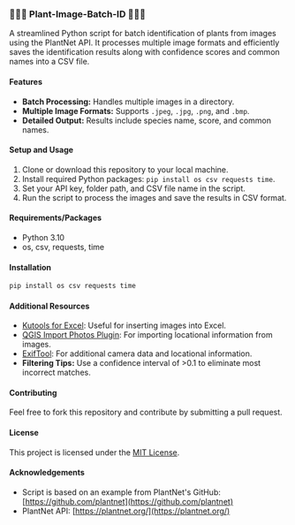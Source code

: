 ### 🌿🌿🌿 Plant-Image-Batch-ID 🌿🌿🌿

A streamlined Python script for batch identification of plants from images using the PlantNet API. It processes multiple image formats and efficiently saves the identification results along with confidence scores and common names into a CSV file.

#### Features
- **Batch Processing:** Handles multiple images in a directory.
- **Multiple Image Formats:** Supports `.jpeg`, `.jpg`, `.png`, and `.bmp`.
- **Detailed Output:** Results include species name, score, and common names.

#### Setup and Usage
1. Clone or download this repository to your local machine.
2. Install required Python packages: `pip install os csv requests time`.
3. Set your API key, folder path, and CSV file name in the script.
4. Run the script to process the images and save the results in CSV format.

#### Requirements/Packages
- Python 3.10
- os, csv, requests, time

#### Installation
```python
pip install os csv requests time
```

#### Additional Resources
- [Kutools for Excel](https://www.extendoffice.com/product/kutools-for-excel.html): Useful for inserting images into Excel.
- [QGIS Import Photos Plugin](https://plugins.qgis.org/plugins/ImportPhotos/): For importing locational information from images.
- [ExifTool](https://exiftool.org/): For additional camera data and locational information.
- **Filtering Tips:** Use a confidence interval of >0.1 to eliminate most incorrect matches.

#### Contributing
Feel free to fork this repository and contribute by submitting a pull request.

#### License
This project is licensed under the [MIT License](LICENSE).

#### Acknowledgements
- Script is based on an example from PlantNet's GitHub: [https://github.com/plantnet](https://github.com/plantnet)
- PlantNet API: [https://plantnet.org/](https://plantnet.org/)
